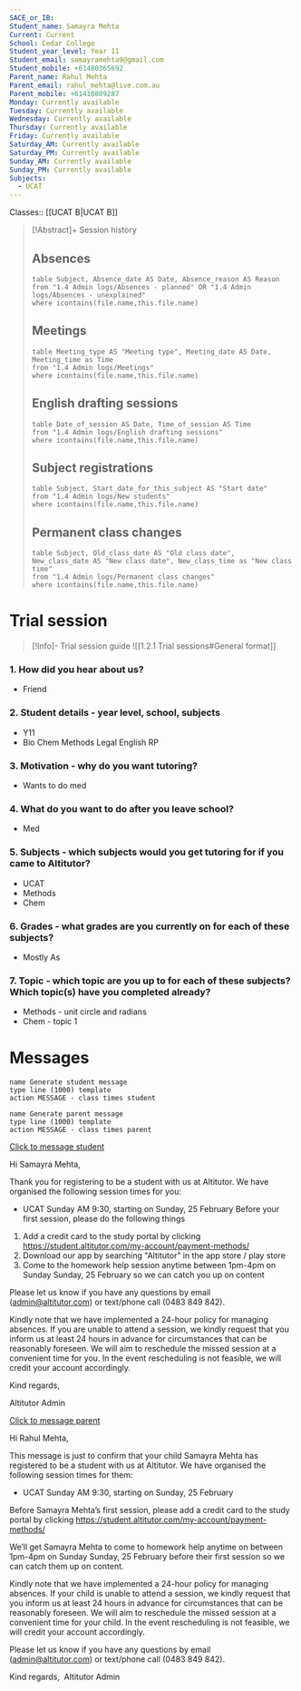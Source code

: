 ```yaml
---
SACE_or_IB: 
Student_name: Samayra Mehta
Current: Current
School: Cedar College
Student_year_level: Year 11
Student_email: samayramehta9@gmail.com
Student_mobile: +61480365692
Parent_name: Rahul Mehta
Parent_email: rahul_mehta@live.com.au
Parent_mobile: +61410809287
Monday: Currently available
Tuesday: Currently available
Wednesday: Currently available
Thursday: Currently available
Friday: Currently available
Saturday_AM: Currently available
Saturday_PM: Currently available
Sunday_AM: Currently available
Sunday_PM: Currently available
Subjects:
  - UCAT
---
```


Classes:: [[UCAT B|UCAT B]]

> [!Abstract]+ Session history
> ## Absences
> ```dataview
> table Subject, Absence_date AS Date, Absence_reason AS Reason
> from "1.4 Admin logs/Absences - planned" OR "1.4 Admin logs/Absences - unexplained"
> where icontains(file.name,this.file.name)
> ```
> 
> ## Meetings
> ```dataview
> table Meeting_type AS "Meeting type", Meeting_date AS Date, Meeting_time as Time
> from "1.4 Admin logs/Meetings" 
> where icontains(file.name,this.file.name)
> ```
> 
> ## English drafting sessions
> ```dataview
> table Date_of_session AS Date, Time_of_session AS Time
> from "1.4 Admin logs/English drafting sessions"
> where icontains(file.name,this.file.name)
> ```
> 
> ## Subject registrations
> ```dataview
> table Subject, Start_date_for_this_subject AS "Start date"
> from "1.4 Admin logs/New students"
> where icontains(file.name,this.file.name)
> ```
> 
> ## Permanent class changes
> ```dataview
> table Subject, Old_class_date AS "Old class date", New_class_date AS "New class date", New_class_time as "New class time"
> from "1.4 Admin logs/Permanent class changes"
> where icontains(file.name,this.file.name)
> 

# Trial session
> [!Info]- Trial session guide
![[1.2.1 Trial sessions#General format]]
### 1. How did you hear about us?
- Friend
### 2. **Student details** - year level, school, subjects
- Y11
- Bio Chem Methods Legal English RP
### 3. **Motivation** - why do you want tutoring?
- Wants to do med
### 4.  What do you want to do after you leave school?
- Med
### 5. **Subjects** - which subjects would you get tutoring for if you came to Altitutor?
- UCAT
- Methods
- Chem
### 6. **Grades** - what grades are you currently on for each of these subjects?
- Mostly As
### 7.  **Topic** - which topic are you up to for each of these subjects? Which topic(s) have you completed already?
- Methods - unit circle and radians
- Chem - topic 1

# Messages
```button
name Generate student message
type line (1000) template
action MESSAGE - class times student
```
```button
name Generate parent message
type line (1000) template
action MESSAGE - class times parent
```


[Click to message student](sms:61480365692)

Hi Samayra Mehta, 

Thank you for registering to be a student with us at Altitutor. We have organised the following session times for you:

- UCAT Sunday AM 9:30, starting on Sunday, 25 February
Before your first session, please do the following things
1. Add a credit card to the study portal by clicking https://student.altitutor.com/my-account/payment-methods/
2. Download our app by searching "Altitutor" in the app store / play store
3. Come to the homework help session anytime between 1pm-4pm on Sunday Sunday, 25 February so we can catch you up on content

Please let us know if you have any questions by email (admin@altitutor.com) or text/phone call (0483 849 842). 

Kindly note that we have implemented a 24-hour policy for managing absences. If you are unable to attend a session, we kindly request that you inform us at least 24 hours in advance for circumstances that can be reasonably foreseen. We will aim to reschedule the missed session at a convenient time for you. In the event rescheduling is not feasible, we will credit your account accordingly.

Kind regards,

Altitutor Admin

[Click to message parent](sms:61410809287)

Hi Rahul Mehta, 

This message is just to confirm that your child Samayra Mehta has registered to be a student with us at Altitutor. We have organised the following session times for them:

- UCAT Sunday AM 9:30, starting on Sunday, 25 February

Before Samayra Mehta’s first session, please add a credit card to the study portal by clicking https://student.altitutor.com/my-account/payment-methods/

We’ll get Samayra Mehta to come to homework help anytime on between 1pm-4pm on Sunday Sunday, 25 February before their first session so we can catch them up on content.

Kindly note that we have implemented a 24-hour policy for managing absences. If your child is unable to attend a session, we kindly request that you inform us at least 24 hours in advance for circumstances that can be reasonably foreseen. We will aim to reschedule the missed session at a convenient time for your child. In the event rescheduling is not feasible, we will credit your account accordingly.

Please let us know if you have any questions by email (admin@altitutor.com) or text/phone call (0483 849 842). 

Kind regards, 
Altitutor Admin